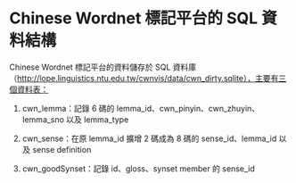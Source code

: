 Chinese Wordnet 標記平台的 SQL 資料結構
=======
Chinese Wordnet 標記平台的資料儲存於 SQL 資料庫（http://lope.linguistics.ntu.edu.tw/cwnvis/data/cwn_dirty.sqlite），主要有三個資料表：

1. cwn_lemma：記錄 6 碼的 lemma_id、cwn_pinyin、cwn_zhuyin、lemma_sno 以及 lemma_type

2. cwn_sense：在原 lemma_id 擴增 2 碼成為 8 碼的 sense_id、lemma_id 以及 sense definition

3. cwn_goodSynset：記錄 id、gloss、synset member 的 sense_id
